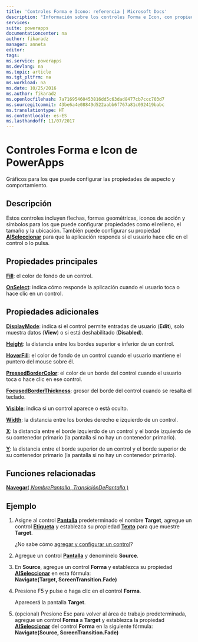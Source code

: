 ```yaml
---
title: 'Controles Forma e Icono: referencia | Microsoft Docs'
description: "Información sobre los controles Forma e Icon, con propiedades y ejemplos"
services: 
suite: powerapps
documentationcenter: na
author: fikaradz
manager: anneta
editor: 
tags: 
ms.service: powerapps
ms.devlang: na
ms.topic: article
ms.tgt_pltfrm: na
ms.workload: na
ms.date: 10/25/2016
ms.author: fikaradz
ms.openlocfilehash: 7a71695460453816dd5c63dad8477cb7ccc703d7
ms.sourcegitcommit: 43be6a4e08849d522aabb6f767a81c092419babc
ms.translationtype: HT
ms.contentlocale: es-ES
ms.lasthandoff: 11/07/2017
---
```

# <a name="shape-controls-and-icon-controls-in-powerapps"></a>Controles Forma e Icon de PowerApps
Gráficos para los que puede configurar las propiedades de aspecto y comportamiento.

## <a name="description"></a>Descripción
Estos controles incluyen flechas, formas geométricas, iconos de acción y símbolos para los que puede configurar propiedades como el relleno, el tamaño y la ubicación. También puede configurar su propiedad **[AlSeleccionar](properties-core.md)** para que la aplicación responda si el usuario hace clic en el control o lo pulsa.

## <a name="key-properties"></a>Propiedades principales
**[Fill](properties-color-border.md)**: el color de fondo de un control.

**[OnSelect](properties-core.md)**: indica cómo responde la aplicación cuando el usuario toca o hace clic en un control.

## <a name="additional-properties"></a>Propiedades adicionales
**[DisplayMode](properties-core.md)**: indica si el control permite entradas de usuario (**Edit**), solo muestra datos (**View**) o si está deshabilitado (**Disabled**).

**[Height](properties-size-location.md)**: la distancia entre los bordes superior e inferior de un control.

**[HoverFill](properties-color-border.md)**: el color de fondo de un control cuando el usuario mantiene el puntero del mouse sobre él.

**[PressedBorderColor](properties-color-border.md)**: el color de un borde del control cuando el usuario toca o hace clic en ese control.

**[FocusedBorderThickness](properties-color-border.md)**: grosor del borde del control cuando se resalta el teclado.

**[Visible](properties-core.md)**: indica si un control aparece o está oculto.

**[Width](properties-size-location.md)**: la distancia entre los bordes derecho e izquierdo de un control.

**[X](properties-size-location.md)**: la distancia entre el borde izquierdo de un control y el borde izquierdo de su contenedor primario (la pantalla si no hay un contenedor primario).

**[Y](properties-size-location.md)**: la distancia entre el borde superior de un control y el borde superior de su contenedor primario (la pantalla si no hay un contenedor primario).

## <a name="related-functions"></a>Funciones relacionadas
[**Navegar**( *NombrePantalla*, *TransiciónDePantalla* )](../functions/function-navigate.md)

## <a name="example"></a>Ejemplo
1. Asigne al control **[Pantalla](control-screen.md)** predeterminado el nombre **Target**, agregue un control **[Etiqueta](control-text-box.md)** y establezca su propiedad **[Texto](properties-core.md)** para que muestre **Target**.
   
    ¿No sabe cómo [agregar y configurar un control](../add-configure-controls.md)?
2. Agregue un control **[Pantalla](control-screen.md)** y denomínelo **Source**.
3. En **Source**, agregue un control **Forma** y establezca su propiedad **[AlSeleccionar](properties-core.md)** en esta fórmula:
   <br>**Navigate(Target, ScreenTransition.Fade)**
4. Presione F5 y pulse o haga clic en el control **Forma**.
   
    Aparecerá la pantalla **Target**.
5. (opcional) Presione Esc para volver al área de trabajo predeterminada, agregue un control **Forma** a **Target** y establezca la propiedad **[AlSeleccionar](properties-core.md)** del control **Forma** en la siguiente fórmula:
   <br>**Navigate(Source, ScreenTransition.Fade)**

